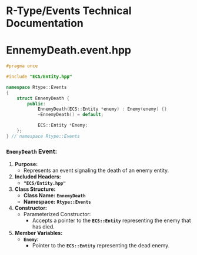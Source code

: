 # R-Type/Events Technical Documentation

# EnnemyDeath.event.hpp

```cpp
#pragma once

#include "ECS/Entity.hpp"

namespace Rtype::Events
{
    struct EnnemyDeath {
        public:
            EnnemyDeath(ECS::Entity *enemy) : Enemy(enemy) {}
            ~EnnemyDeath() = default;

            ECS::Entity *Enemy;
    };
} // namespace Rtype::Events
```

### **`EnemyDeath` Event:**

1. **Purpose:**
    - Represents an event signaling the death of an enemy entity.
2. **Included Headers:**
    - **`"ECS/Entity.hpp"`**
3. **Class Structure:**
    - **Class Name:** **`EnnemyDeath`**
    - **Namespace:** **`Rtype::Events`**
4. **Constructor:**
    - Parameterized Constructor:
        - Accepts a pointer to the **`ECS::Entity`** representing the enemy that has died.
5. **Member Variables:**
    - **`Enemy`**:
        - Pointer to the **`ECS::Entity`** representing the dead enemy.
